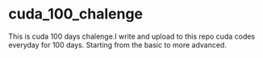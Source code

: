 # cuda_100_chalenge
This is cuda 100 days chalenge.I write and  upload  to this repo cuda codes everyday for 100 days. Starting from the basic to more advanced.
